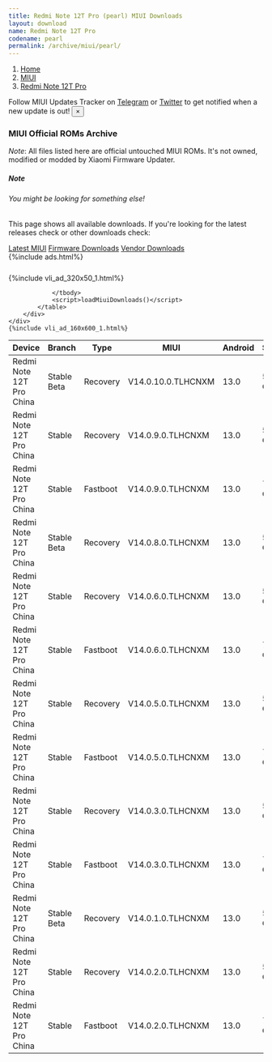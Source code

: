 ```yaml
---
title: Redmi Note 12T Pro (pearl) MIUI Downloads
layout: download
name: Redmi Note 12T Pro
codename: pearl
permalink: /archive/miui/pearl/
---
```

<nav aria-label="breadcrumb">
    <ol class="breadcrumb">
        <li class="breadcrumb-item"><a href="/">Home</a></li>
        <li class="breadcrumb-item"><a href="/miui/">MIUI</a></li>
        <li class="breadcrumb-item active" aria-current="page"><a href="/miui/pearl/">Redmi Note 12T Pro</a></li>
    </ol>
</nav>
<div class="alert alert-primary alert-dismissible fade show" role="alert">
    Follow MIUI Updates Tracker on <a href="https://t.me/MIUIUpdatesTracker" class="alert-link">Telegram</a>
     or <a href="https://twitter.com/MiFwUpdater" class="alert-link">Twitter</a> to get notified when a new update is out!
    <button type="button" class="close" data-dismiss="alert" aria-label="Close">
        <span aria-hidden="true">&times;</span>
    </button>
</div>

### MIUI Official ROMs Archive
*Note*: All files listed here are official untouched MIUI ROMs. It's not owned, modified or modded by Xiaomi Firmware Updater.
<div class="card">
  <div class="card-body">
    <h5 class="card-title">Note</h5>
    <h6 class="card-subtitle mb-2 text-muted">You might be looking for something else!</h6>
    <p class="card-text">This page shows all available downloads.
     If you're looking for the latest releases check or other downloads check:</p>
    <a href="/miui/pearl/" class="card-link">Latest MIUI</a>
    <a href="/firmware/pearl/" class="card-link">Firmware Downloads</a>
    <a href="/vendor/pearl/" class="card-link">Vendor Downloads</a>
  </div>
</div>
{%include ads.html%}
<div class="row justify-content-center">
    <div class="col-10">
        <div class="table-responsive-md" style="margin-top: 25px;">
            {%include vli_ad_320x50_1.html%}
            <table id="miui" class="display dt-responsive nowrap compact table table-striped table-hover table-sm">
                <thead class="thead-dark">
                    <tr>
                        <th data-ref="device">Device</th>
                        <th data-ref="branch">Branch</th>
                        <th data-ref="type">Type</th>
                        <th data-ref="miui">MIUI</th>
                        <th data-ref="android">Android</th>
                        <th data-ref="size">Size</th>
                        <th data-ref="size">Date</th>
                        <th data-ref="link">Link</th>
                    </tr>
                </thead>
                <tbody>
                <tr><td>Redmi Note 12T Pro China</td><td>Stable Beta</td><td>Recovery</td><td>V14.0.10.0.TLHCNXM</td><td>13.0</td><td>5.8 GB</td><td>2023-11-30</td><td><a href="/miui/pearl/stable beta/V14.0.10.0.TLHCNXM/">Download</a></td></tr>
<tr><td>Redmi Note 12T Pro China</td><td>Stable</td><td>Recovery</td><td>V14.0.9.0.TLHCNXM</td><td>13.0</td><td>5.8 GB</td><td>2023-11-06</td><td><a href="/miui/pearl/stable/V14.0.9.0.TLHCNXM/">Download</a></td></tr>
<tr><td>Redmi Note 12T Pro China</td><td>Stable</td><td>Fastboot</td><td>V14.0.9.0.TLHCNXM</td><td>13.0</td><td>7.3 GB</td><td>2023-11-01</td><td><a href="/miui/pearl/stable/V14.0.9.0.TLHCNXM/">Download</a></td></tr>
<tr><td>Redmi Note 12T Pro China</td><td>Stable Beta</td><td>Recovery</td><td>V14.0.8.0.TLHCNXM</td><td>13.0</td><td>5.8 GB</td><td>2023-10-19</td><td><a href="/miui/pearl/stable beta/V14.0.8.0.TLHCNXM/">Download</a></td></tr>
<tr><td>Redmi Note 12T Pro China</td><td>Stable</td><td>Recovery</td><td>V14.0.6.0.TLHCNXM</td><td>13.0</td><td>5.9 GB</td><td>2023-07-17</td><td><a href="/miui/pearl/stable/V14.0.6.0.TLHCNXM/">Download</a></td></tr>
<tr><td>Redmi Note 12T Pro China</td><td>Stable</td><td>Fastboot</td><td>V14.0.6.0.TLHCNXM</td><td>13.0</td><td>7.4 GB</td><td>2023-07-10</td><td><a href="/miui/pearl/stable/V14.0.6.0.TLHCNXM/">Download</a></td></tr>
<tr><td>Redmi Note 12T Pro China</td><td>Stable</td><td>Recovery</td><td>V14.0.5.0.TLHCNXM</td><td>13.0</td><td>5.9 GB</td><td>2023-06-19</td><td><a href="/miui/pearl/stable/V14.0.5.0.TLHCNXM/">Download</a></td></tr>
<tr><td>Redmi Note 12T Pro China</td><td>Stable</td><td>Fastboot</td><td>V14.0.5.0.TLHCNXM</td><td>13.0</td><td>7.3 GB</td><td>2023-06-13</td><td><a href="/miui/pearl/stable/V14.0.5.0.TLHCNXM/">Download</a></td></tr>
<tr><td>Redmi Note 12T Pro China</td><td>Stable</td><td>Recovery</td><td>V14.0.3.0.TLHCNXM</td><td>13.0</td><td>5.9 GB</td><td>2023-05-31</td><td><a href="/miui/pearl/stable/V14.0.3.0.TLHCNXM/">Download</a></td></tr>
<tr><td>Redmi Note 12T Pro China</td><td>Stable</td><td>Fastboot</td><td>V14.0.3.0.TLHCNXM</td><td>13.0</td><td>7.3 GB</td><td>2023-05-26</td><td><a href="/miui/pearl/stable/V14.0.3.0.TLHCNXM/">Download</a></td></tr>
<tr><td>Redmi Note 12T Pro China</td><td>Stable Beta</td><td>Recovery</td><td>V14.0.1.0.TLHCNXM</td><td>13.0</td><td>5.9 GB</td><td>2023-05-29</td><td><a href="/miui/pearl/stable beta/V14.0.1.0.TLHCNXM/">Download</a></td></tr>
<tr><td>Redmi Note 12T Pro China</td><td>Stable</td><td>Recovery</td><td>V14.0.2.0.TLHCNXM</td><td>13.0</td><td>5.9 GB</td><td>2023-05-29</td><td><a href="/miui/pearl/stable/V14.0.2.0.TLHCNXM/">Download</a></td></tr>
<tr><td>Redmi Note 12T Pro China</td><td>Stable</td><td>Fastboot</td><td>V14.0.2.0.TLHCNXM</td><td>13.0</td><td>7.4 GB</td><td>2023-05-19</td><td><a href="/miui/pearl/stable/V14.0.2.0.TLHCNXM/">Download</a></td></tr>

                </tbody>
                <script>loadMiuiDownloads()</script>
            </table>
        </div>
    </div>
    {%include vli_ad_160x600_1.html%}
</div>

